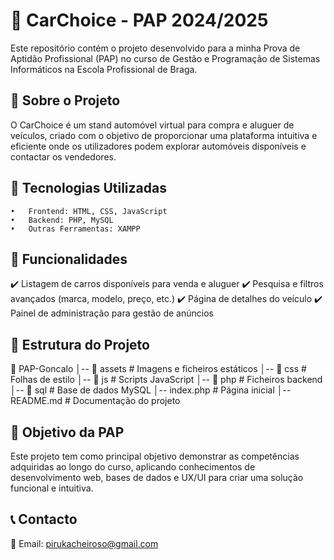 # 🚗 CarChoice - PAP 2024/2025 

Este repositório contém o projeto desenvolvido para a minha Prova de Aptidão Profissional (PAP) no curso de Gestão e Programação de Sistemas Informáticos na Escola Profissional de Braga.


## 📌 Sobre o Projeto

O CarChoice é um stand automóvel virtual para compra e aluguer de veículos, criado com o objetivo de proporcionar uma plataforma intuitiva e eficiente onde os utilizadores podem explorar automóveis disponíveis e contactar os vendedores.


## 🚀 Tecnologias Utilizadas

	•	Frontend: HTML, CSS, JavaScript
	•	Backend: PHP, MySQL
	•	Outras Ferramentas: XAMPP


## 🎯 Funcionalidades

✔️ Listagem de carros disponíveis para venda e aluguer
✔️ Pesquisa e filtros avançados (marca, modelo, preço, etc.)
✔️ Página de detalhes do veículo
✔️ Painel de administração para gestão de anúncios


## 📂 Estrutura do Projeto

📁 PAP-Goncalo
│-- 📂 assets      # Imagens e ficheiros estáticos
│-- 📂 css         # Folhas de estilo
│-- 📂 js          # Scripts JavaScript
│-- 📂 php         # Ficheiros backend
│-- 📂 sql         # Base de dados MySQL
│-- index.php      # Página inicial
│-- README.md      # Documentação do projeto


## 🎯 Objetivo da PAP

Este projeto tem como principal objetivo demonstrar as competências adquiridas ao longo do curso, aplicando conhecimentos de desenvolvimento web, bases de dados e UX/UI para criar uma solução funcional e intuitiva.

## 📞 Contacto

📧 Email: pirukacheiroso@gmail.com
